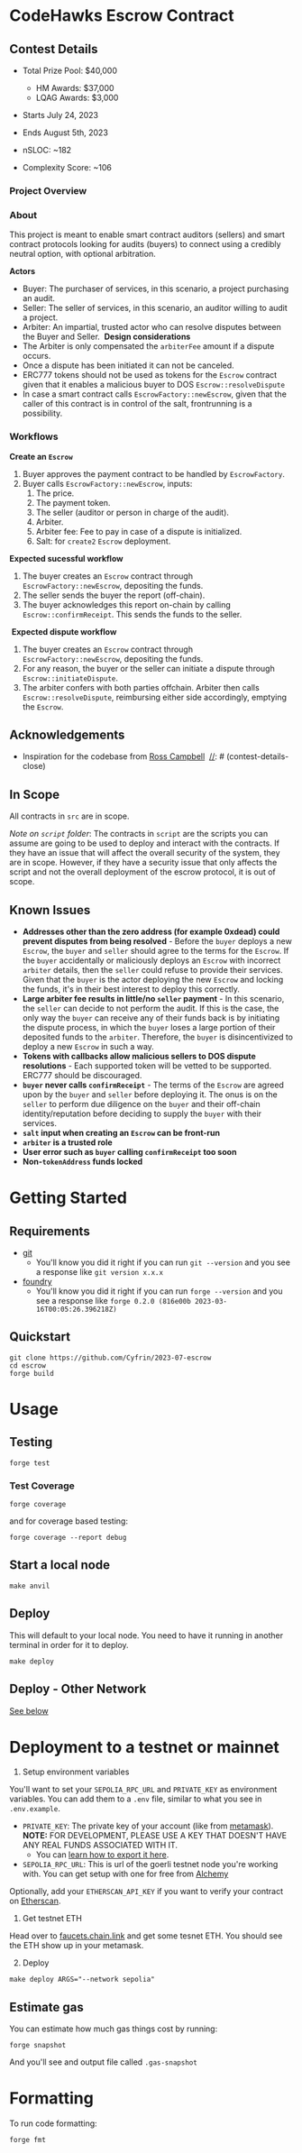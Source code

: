 # CodeHawks Escrow Contract

[//]: # (contest-details-open)

## Contest Details 

- Total Prize Pool: $40,000
  - HM Awards: $37,000
  - LQAG Awards: $3,000
 
- Starts July 24, 2023
- Ends August 5th, 2023


- nSLOC: ~182
- Complexity Score: ~106

### Project Overview

### About

This project is meant to enable smart contract auditors (sellers) and smart contract protocols looking for audits (buyers) to connect using a credibly neutral option, with optional arbitration.

**Actors**

* Buyer: The purchaser of services, in this scenario, a project purchasing an audit.
* Seller: The seller of services, in this scenario, an auditor willing to audit a project.
* Arbiter: An impartial, trusted actor who can resolve disputes between the Buyer and Seller.
​
**Design considerations**
* The Arbiter is only compensated the `arbiterFee` amount if a dispute occurs.
* Once a dispute has been initiated it can not be canceled.
* ERC777 tokens should not be used as tokens for the `Escrow` contract given that it enables a malicious buyer to DOS `Escrow::resolveDispute`
* In case a smart contract calls `EscrowFactory::newEscrow`, given that the caller of this contract is in control of the salt, frontrunning is a possibility.
​
### Workflows

**Create an `Escrow`**

1. Buyer approves the payment contract to be handled by `EscrowFactory`.
2. Buyer calls `EscrowFactory::newEscrow`, inputs:
    1. The price.
    2. The payment token.
    3. The seller (auditor or person in charge of the audit).
    4. Arbiter.
    5. Arbiter fee: Fee to pay in case of a dispute is initialized.
    6. Salt: for `create2` `Escrow` deployment.


**Expected sucessful workflow**

1. The buyer creates an `Escrow` contract through `EscrowFactory::newEscrow`, depositing the funds.
2. The seller sends the buyer the report (off-chain).
3. The buyer acknowledges this report on-chain by calling `Escrow::confirmReceipt`. This sends the funds to the seller.

​
**Expected dispute workflow**

1. The buyer creates an `Escrow` contract through `EscrowFactory::newEscrow`, depositing the funds.
2. For any reason, the buyer or the seller can initiate a dispute through `Escrow::initiateDispute`.
3. The arbiter confers with both parties offchain. Arbiter then calls `Escrow::resolveDispute`, reimbursing either side accordingly, emptying the `Escrow`.

## Acknowledgements
- Inspiration for the codebase from [Ross Campbell](https://www.linkedin.com/in/ross-campbell-058153aa/)
​
[//]: # (contest-details-close)

[//]: # (scope-open)
## In Scope

All contracts in `src` are in scope.

*Note on `script` folder*:
The contracts in `script` are the scripts you can assume are going to be used to deploy and interact with the contracts. If they have an issue that will affect the overall security of the system, they are in scope. However, if they have a security issue that only affects the script and not the overall deployment of the escrow protocol, it is out of scope.

[//]: # (scope-close)

[//]: # (known-issues-open)
## Known Issues

* **Addresses other than the zero address (for example 0xdead) could prevent disputes from being resolved** - Before the `buyer` deploys a new `Escrow`, the `buyer` and `seller` should agree to the terms for the `Escrow`. If the `buyer` accidentally or maliciously deploys an `Escrow` with incorrect `arbiter` details, then the `seller` could refuse to provide their services. Given that the `buyer` is the actor deploying the new `Escrow` and locking the funds, it's in their best interest to deploy this correctly.
* **Large arbiter fee results in little/no `seller` payment** - In this scenario, the `seller` can decide to not perform the audit. If this is the case, the only way the `buyer` can receive any of their funds back is by initiating the dispute process, in which the `buyer` loses a large portion of their deposited funds to the `arbiter`. Therefore, the `buyer` is disincentivized to deploy a new `Escrow` in such a way.
* **Tokens with callbacks allow malicious sellers to DOS dispute resolutions** - Each supported token will be vetted to be supported. ERC777 should be discouraged.
* **`buyer` never calls `confirmReceipt`** - The terms of the `Escrow` are agreed upon by the `buyer` and `seller` before deploying it. The onus is on the `seller` to perform due diligence on the `buyer` and their off-chain identity/reputation before deciding to supply the `buyer` with their services.
* **`salt` input when creating an `Escrow` can be front-run**
* **`arbiter` is a trusted role**
* **User error such as `buyer` calling `confirmReceipt` too soon**
* **Non-`tokenAddress` funds locked**

[//]: # (known-issues-close)

[//]: # (getting-started-open)

# Getting Started

## Requirements

- [git](https://git-scm.com/book/en/v2/Getting-Started-Installing-Git)
  - You'll know you did it right if you can run `git --version` and you see a response like `git version x.x.x`
- [foundry](https://getfoundry.sh/)
  - You'll know you did it right if you can run `forge --version` and you see a response like `forge 0.2.0 (816e00b 2023-03-16T00:05:26.396218Z)`

## Quickstart

```
git clone https://github.com/Cyfrin/2023-07-escrow 
cd escrow 
forge build
```

# Usage

## Testing

```
forge test
```

### Test Coverage

```
forge coverage
```

and for coverage based testing: 

```
forge coverage --report debug
```


## Start a local node

```
make anvil
```

## Deploy

This will default to your local node. You need to have it running in another terminal in order for it to deploy.

```
make deploy
```

## Deploy - Other Network

[See below](#deployment-to-a-testnet-or-mainnet)



# Deployment to a testnet or mainnet

1. Setup environment variables

You'll want to set your `SEPOLIA_RPC_URL` and `PRIVATE_KEY` as environment variables. You can add them to a `.env` file, similar to what you see in `.env.example`.

- `PRIVATE_KEY`: The private key of your account (like from [metamask](https://metamask.io/)). **NOTE:** FOR DEVELOPMENT, PLEASE USE A KEY THAT DOESN'T HAVE ANY REAL FUNDS ASSOCIATED WITH IT.
  - You can [learn how to export it here](https://metamask.zendesk.com/hc/en-us/articles/360015289632-How-to-Export-an-Account-Private-Key).
- `SEPOLIA_RPC_URL`: This is url of the goerli testnet node you're working with. You can get setup with one for free from [Alchemy](https://alchemy.com/?a=673c802981)

Optionally, add your `ETHERSCAN_API_KEY` if you want to verify your contract on [Etherscan](https://etherscan.io/).

1. Get testnet ETH

Head over to [faucets.chain.link](https://faucets.chain.link/) and get some tesnet ETH. You should see the ETH show up in your metamask.

2. Deploy

```
make deploy ARGS="--network sepolia"
```

## Estimate gas

You can estimate how much gas things cost by running:

```
forge snapshot
```

And you'll see and output file called `.gas-snapshot`


# Formatting


To run code formatting:
```
forge fmt
```
[//]: # (getting-started-close)
